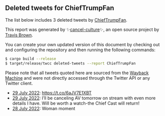 ## Deleted tweets for ChiefTrumpFan

The list below includes 3 deleted tweets by
[ChiefTrumpFan](https://twitter.com/ChiefTrumpFan).



This report was generated by ✨[cancel-culture](https://github.com/travisbrown/cancel-culture)✨,
an open source project by [Travis Brown](https://twitter.com/travisbrown).

You can create your own updated version of this document by checking out and configuring the
repository and then running the following commands:

```bash
$ cargo build --release
$ target/release/twcc deleted-tweets --report ChiefTrumpFan
```

Please note that all tweets quoted here are sourced from the
[Wayback Machine](https://web.archive.org) and were not directly accessed through the Twitter API or
any Twitter client.

* [29 July 2022](https://web.archive.org/web/20220729062803/https://twitter.com/ChiefTrumpFan/status/1552903764448878592): https://t.co/6aJV7E1XBT <!--1552903764448878592-->
* [29 July 2022](https://web.archive.org/web/20220729091349/https://twitter.com/ChiefTrumpFan/status/1552851932452118531): I’ll be canceling AV tomorrow on stream with even more details I have. Will be worth a watch-the Chief Cast will return! <!--1552851932452118531-->
* [28 July 2022](https://web.archive.org/web/20220729055047/https://twitter.com/ChiefTrumpFan/status/1552733046612312066): Woman moment <!--1552733046612312066-->
